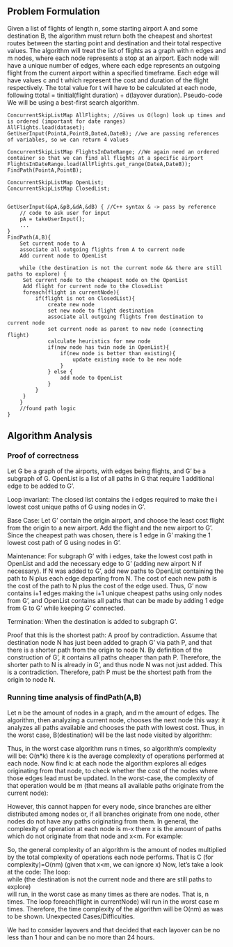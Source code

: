 ## Problem Formulation

Given a list of flights of length n, some starting airport A and some destination B, the algorithm must return both the cheapest and shortest routes between the starting point and destination and their total respective values. The algorithm will treat the list of flights as a graph with n edges and m nodes, where each node represents a stop at an airport. Each node will have a unique number of edges, where each edge represents an outgoing flight from the current airport within a specified timeframe. Each edge will have values c and t which represent the cost and duration of the flight respectively.  The total value for t will have to be calculated at each node, following ttotal = tinitial(flight duration) + d(layover duration).
Pseudo-code
We will be using a best-first search algorithm.

```
ConcurrentSkipListMap AllFlights; //Gives us O(logn) look up times and is ordered (important for date ranges)
AllFlights.load(dataset);
GetUserInput(PointA,PointB,DateA,DateB); //we are passing references of variables, so we can return 4 values

ConcurrentSkipListMap FlightsInDateRange; //We again need an ordered container so that we can find all flights at a specific airport
FlightsInDateRange.load(AllFlights.get_range(DateA,DateB));
FindPath(PointA,PointB);

ConcurrentSkipListMap OpenList;
ConcurrentSkipListMap ClosedList;


GetUserInput(&pA,&pB,&dA,&dB) { //C++ syntax & -> pass by reference
	// code to ask user for input
	pA = takeUserInput();
	...
}
FindPath(A,B){
    Set current node to A
    associate all outgoing flights from A to current node
    Add current node to OpenList

    while (the destination is not the current node && there are still paths to explore) {
   	 Set current node to the cheapest node on the OpenList
   	 Add flight for current node to the ClosedList
   	 foreach(flight in currentNode){
   		 if(flight is not on ClosedList){
   			 create new node
   			 set new node to flight destination
   			 associate all outgoing flights from destination to current node
   			 set current node as parent to new node (connecting flight)
   			 calculate heuristics for new node
   			 if(new node has twin node in OpenList){
   				 if(new node is better than existing){
   					 update existing node to be new node
   				 }
   			 } else {
   				 add node to OpenList
   			 }
   		 }
   	 }
    }
    //found path logic
}
```

## Algorithm Analysis

### Proof of correctness

Let G be a graph of the airports, with edges being flights, and G’ be a subgraph of G.
OpenList is a list of all paths in G that require 1 additional  edge to be added to G’.

Loop invariant: The closed list contains the i edges required to make the i lowest cost unique paths of G using nodes in G’.

Base Case: Let G’ contain the origin airport, and choose the least cost flight from the origin to a new airport. Add the flight and the new airport to G’. Since the cheapest path was chosen, there is 1 edge in G’ making the 1 lowest cost path of G using nodes in G’.

Maintenance: For subgraph G’ with i edges, take the lowest cost path in OpenList and add the necessary edge to G’ (adding new airport N if necessary). If N was added to G’, add new paths to OpenList containing the path to N plus each edge departing from N. The cost of each new path is the cost of the path to N plus the cost of the edge used. Thus, G’ now contains i+1 edges making the i+1 unique cheapest paths using only nodes from G’, and OpenList contains all paths that can be made by adding 1 edge from G to G’ while keeping G’ connected.

Termination: When the destination is added to subgraph G’.

Proof that this is the shortest path: A proof by contradiction.
Assume that destination node N has just been added to graph G’ via path P, and that there is a shorter path from the origin to node N. By definition of the construction of G’, it contains all paths cheaper than path P. Therefore, the shorter path to N is already in G’, and thus node N was not just added. This is a contradiction. Therefore, path P must be the shortest path from the origin to node N.

### Running time analysis of findPath(A,B) 
Let n be the amount of nodes in a graph, and m the amount of edges.
The algorithm, then analyzing a current node, chooses the next node this way: it analyzes all paths available and chooses the path with lowest cost. Thus, in the worst case, B(destination) will be the last node visited by algorithm:

 
Thus, in the worst case algorithm runs n times, so algorithm’s complexity will be: O(n*k) there k is the average complexity of operations performed at each node. 
Now find k: at each node the algorithm explores all edges originating from that node, to check whether the cost of the nodes where those edges lead must be updated. In the worst-case, the complexity of that operation would be m (that means all available paths originate from the current node):

 
However, this cannot happen for every node, since branches are either distributed among nodes or, if all branches originate from one node, other nodes do not have any paths originating from them. In general, the complexity of operation at each node is m-x there x is the amount of paths which do not originate from that node and x<m. For example:

 
So, the general complexity of an algorithm is the amount of nodes multiplied by the total complexity of operations each node performs. That is C (for complexity)=O(nm) (given that x<m, we can ignore x)
Now, let’s take a look at the code:
The loop:    
while (the destination is not the current node and there are still paths to explore)  
will run, in the worst case as many times as there are nodes. That is, n times. 
The loop 
foreach(flight in currentNode) 
will run in the worst case m times. Therefore, the time complexity of the algorithm will be O(nm) as was to be shown.
Unexpected Cases/Difficulties.

We had to consider layovers and that decided that each layover can be no less than 1 hour
 and can be no more than 24 hours.
